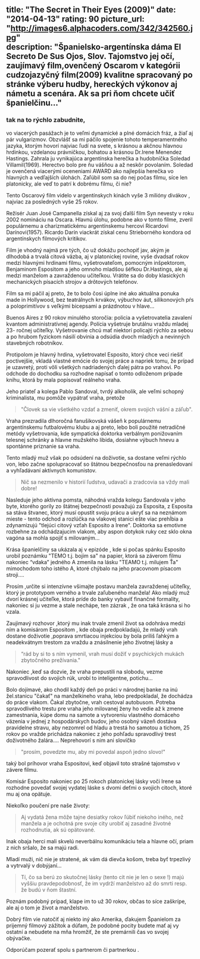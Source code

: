 title: "The Secret in Their Eyes (2009)"
date: "2014-04-13"
rating: 90
picture_url: "http://images6.alphacoders.com/342/342560.jpg"    
description: "Španielsko-argentínska dáma __El Secreto De Sus Ojos__, Slov. __Tajomstvo jej očí__, zaujímavý film,ovenčený Oscarom v kategórii cudzojazyčný film(2009) kvalitne spracovaný po stránke výberu hudby, hereckých výkonov aj námetu a scenára. Ak sa pri ňom chcete učiť španielčinu..."
---

### tak na to rýchlo zabudnite, 

vo viacerých pasážach je to veľmi dynamické a plné domácich fráz, a žiaľ aj pár vulgarizmov. Obzvlášť sa mi páčilo spojenie tohoto temperamentného jazyka, ktorým hovorí najviac ľudí na svete, s krásnou a akčnou hlavnou hrdinkou, vzdelanou právničkou, bohatou a krásnou Dr.Irene Menendez Hastings. Zahrala ju vynikajúca argentínska herečka a hudobníčka Soledad Villamil(1969).
Herectvo bolo pre ňu vášňou a až neskôr povolaním. Soledad je ovenčená viacerými oceneniami AWARD ako najlepšia herečka vo hlavných a vedľajších úlohách. Zaľúbil som sa do nej počas filmu, síce len platonicky, ale veď to patrí k dobrému filmu, či nie? 

Tento Oscarový film videlo v argentínskych kinách vyše 3 milióny divákov , najviac za posledných vyše 25 rokov.

Režisér Juan José Campanella získal aj za svoj ďalší film Syn nevesty v roku 2002 nomináciu na Oscara. Hlavnú úlohu, podobne ako v tomto filme, zveril populárnemu a charizmatickému argentínskemu hercovi Ricardovi Darínovi(1957). Ricardo Darín viackrát získal cenu Strieborného kondora od argentínskych filmových kritikov. 

Film je vhodný najmä pre tých, čo už dokážu pochopiť jav, akým je dlhodobá a trvalá citová väzba, aj v platonickej rovine, vyše dvadsať rokov medzi hlavnými hrdinami filmu, vyšetrovateľom, pomocným inšpektorom, Benjaminom Espositom a jeho omnoho mladšou šéfkou Dr.Hastings, ale aj medzi manželom a zavraždenou učiteľkou. Vrátite sa do doby klasických mechanických písacích strojov a drôtových telefónov. 

Film sa mi páčil aj preto, že to bolo čosi úplne iné ako aktuálna ponuka made in Hollywood, bez teatrálnych krvákov, výbuchov áut, silikonových pŕs a poloprimitívov s veľkými bicepsami a prázdnotou v hlave… 

Buenos Aires z 90 rokov minulého storočia: policia a vyšetrovatelia zavalení kvantom administratívnej agendy. Polícia vyšetruje brutálnu vraždu mladej 23- ročnej učiteľky. Vyšetrovanie chcú mať niektorí policajti rýchlo za sebou a po hrubom fyzickom násilí obvinia a odsúdia dvoch mladých a nevinných stavebných robotníkov.

Protipolom je hlavný hrdina, vyšetrovatel Esposito, ktorý chce veci riešiť poctivejšie, vkladá vlastné emócie do svojej práce a napriek tomu, že prípad je uzavretý, proti vôli všetkých nadriadených ďalej pátra po vrahovi. Po odchode do dochodku sa rozhodne napísať o tomto odloženom prípade knihu, ktorá by mala popisovať reálneho vraha.
 
Jeho priateľ a kolega Pablo Sandoval, tvrdý alkoholik, ale veľmi schopný kriminalista, mu pomôže vypátrať vraha, pretože 
>"Človek sa vie všetkého vzdať a zmeniť, okrem svojich vášní a záľub". 

Vraha prezradila dlhoročná fanušikovská vášeň k populárnemu argentínskemu futbalovému klubu a aj preto, lebo boli použité netradičné metódy vyšetrovania, kde sympatická doktorka verbálnym ponižovaním telesnej schránky a hlavne mužského libida, dosiahne výbuch hnevu a spontánne priznanie sa vraha.

Tento mladý muž však po odsúdení na doživotie, sa dostane veľmi rýchlo von, lebo začne spolupracovať so štátnou bezpečnosťou na prenasledovaní a vyhľadávaní aktívnych komunistov. 

>Nič sa nezmenilo v historií ľudstva, udavači a zradcovia sa vždy mali dobre! 

Nasleduje jeho aktívna pomsta, náhodná vražda kolegu Sandovala v jeho byte, ktorého gorily zo štátnej bezpečnosti považujú za Esposita, z Esposita sa stáva štvanec, ktorý musí opustit svoju prácu a ukryť sa na neznámom mieste - tento odchod a rozlúčka na vlakovej stanici ešte viac prehĺbia a zdynamizujú "tlejúci citový vzťah Esposito a Irene". Doktorka sa emotivne rozbehne za odchádzajucim vlakom, aby aspon dotykok ruky cez sklo okna vagóna sa mohla spojiť s milovaným... 

Krása španielčiny sa ukázala aj v epizóde , kde si počas spánku Esposito urobil poznámku "TEMO t.j. bojim sa" na papier, ktorá sa záverom filmu nakoniec “vdaka” jedného A zmenila na lásku "TEAMO t.j. milujem Ťa" mimochodom toho istého A, ktoré chýbalo na jeho pracovnom písacom stroji….

Prosím ,určite si intenzívne všimajte postavu manžela zavraždenej učiteľky, ktorý je prototypom verného a trvale zaľubeného manžela! Ako mladý muž dvorí krásnej učiteľke, ktorá príde do banky vybaviť finančné formality, nakoniec si ju vezme a stale nechápe, ten zázrak , že ona taká krásna si ho vzala.

Zaujimavý rozhovor ,ktorý mu inak trvale zmenil život sa odohráva medzi ním a komisárom Espositom , kde obaja predpokladajú, že mladý vrah dostane doživotie ,poprava smrtiacou injekciou by bola priliš ľahkým a neadekvátnym trestom za vraždu a znásilnenie jeho životnej lásky a 

>“rád by si to s ním vymenil, vrah musí dožiť v psychických mukách zbytočného prežívania."

Nakoniec ,keď sa dozvie, že vraha prepustili na slobodu, vezme spravodlivost do svojich rúk, urobí to inteligentne, potichu...

Bolo dojímavé, ako chodil každý deň po práci v národnej banke na inú žel.stanicu "čakať" na manželkineho vraha, lebo predpokladal, že dochádza do práce vlakom. Čakal zbytočne, vrah cestoval autobusom. Potreba spravodlivého trestu pre vraha jeho milovanej ženy ho vedie až k zmene zamestnania, kúpe domu na samote a vytvoreniu vlastného domáceho väzenia v jednej z hospodárskych budov, jeho osobný väzeň dostáva pravidelne stravu, aby nezomrel od hladu a trestá ho samotou a tichom, 25 rokov po vražde prichádza nakoniec z jeho pohľadu spravodlivý trest doživotného žalára…. Neprehovorí s nim ani slovíčko 
>"prosím, povedzte mu, aby mi povedal aspoň jedno slovo!" 

taký bol príhovor vraha Espositovi, keď objavil toto strašné tajomstvo v závere filmu.

Komisár Esposito nakoniec po 25 rokoch platonickej lásky voči Irene sa rozhodne povedať svojej vydatej láske s dvomi deťmi o svojich citoch, ktoré mu aj ona opätuje.

Niekoľko poučení pre naše životy:

>Aj vydatá žena môže tajne desiatky rokov ľúbiť niekoho iného,
než manžela a je ochotná pre svoje city urobiť aj zasadné životné 
rozhodnutia, ak sú opätované.

Inak obaja herci mali skvelú neverbálnu komunikáciu tela a hlavne očí, priam z nich sršalo, že sa majú radi.

Mladí muži, nič nie je stratené, ak vám dá dievča košom, treba byť trpezlivý a vytrvalý v dobýjaní…

>Tí, čo sa berú zo skutočnej lásky (tento cit nie je len o sexe !) majú vyššiu pravdepodobnosť, že im vydrží manželstvo až do smrti resp. že budú v ňom štastní. 

Poznám podobný prípad, klape im to už 30 rokov, občas to síce zaškrípe, ale aj o tom je život a manželstvo.

Dobrý film vie natočiť aj niekto iný ako Amerika, ďakujem Španielom za prijemný filmový zážitok a dúfam, že podobné pocity budete mať aj vy ostatní a nebudete na mňa hromžiť, že ste premárnili čas vo svojej obývačke.

Odporúčam pozerať spolu s partnerom či partnerkou . 